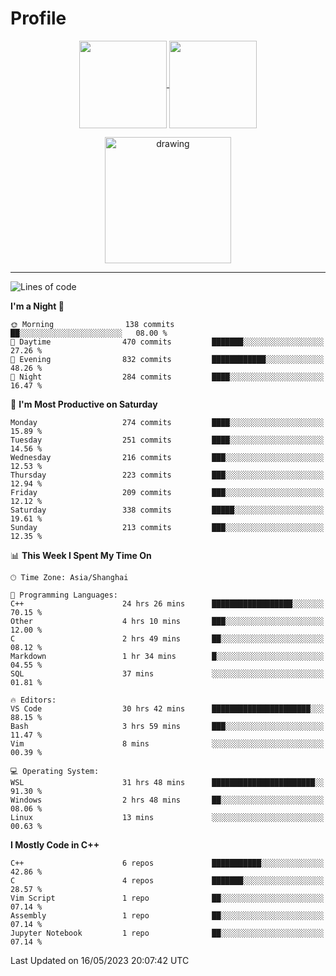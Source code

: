 # Profile

<p align="center">
  <a href="https://github.com/SourVoice">
    <img
      align="center"
      height="140em"
      src="https://github-readme-stats.vercel.app/api?username=SourVoice&show_icons=true&include_all_commits=true&count_private=true&theme=tokyonight"
    />
  </a>
  <a href="https://github.com/SourVoice">
    <img
      align="center"
      height="140em"
      src="https://github-readme-stats.vercel.app/api/top-langs/?username=SourVoice&show_icons=true&include_all_commits=true&count_private=true&layout=compact&theme=tokyonight"
    />
  </a>
</p>

<p align="center">
   <a href="https://github.com/SourVoice">
    <img
      align="center"
      height="202em"
      alt="drawing"
      src="https://activity-graph.herokuapp.com/graph?username=SourVoice&theme=react-dark"
    />
  </a>
</p>

---
<!--START_SECTION:waka-->
![Lines of code](https://img.shields.io/badge/From%20Hello%20World%20I%27ve%20Written-1.6%20million%20lines%20of%20code-blue)

**I'm a Night 🦉** 

```text
🌞 Morning                138 commits         ██░░░░░░░░░░░░░░░░░░░░░░░   08.00 % 
🌆 Daytime                470 commits         ███████░░░░░░░░░░░░░░░░░░   27.26 % 
🌃 Evening                832 commits         ████████████░░░░░░░░░░░░░   48.26 % 
🌙 Night                  284 commits         ████░░░░░░░░░░░░░░░░░░░░░   16.47 % 
```
📅 **I'm Most Productive on Saturday** 

```text
Monday                   274 commits         ████░░░░░░░░░░░░░░░░░░░░░   15.89 % 
Tuesday                  251 commits         ████░░░░░░░░░░░░░░░░░░░░░   14.56 % 
Wednesday                216 commits         ███░░░░░░░░░░░░░░░░░░░░░░   12.53 % 
Thursday                 223 commits         ███░░░░░░░░░░░░░░░░░░░░░░   12.94 % 
Friday                   209 commits         ███░░░░░░░░░░░░░░░░░░░░░░   12.12 % 
Saturday                 338 commits         █████░░░░░░░░░░░░░░░░░░░░   19.61 % 
Sunday                   213 commits         ███░░░░░░░░░░░░░░░░░░░░░░   12.35 % 
```


📊 **This Week I Spent My Time On** 

```text
🕑︎ Time Zone: Asia/Shanghai

💬 Programming Languages: 
C++                      24 hrs 26 mins      ██████████████████░░░░░░░   70.15 % 
Other                    4 hrs 10 mins       ███░░░░░░░░░░░░░░░░░░░░░░   12.00 % 
C                        2 hrs 49 mins       ██░░░░░░░░░░░░░░░░░░░░░░░   08.12 % 
Markdown                 1 hr 34 mins        █░░░░░░░░░░░░░░░░░░░░░░░░   04.55 % 
SQL                      37 mins             ░░░░░░░░░░░░░░░░░░░░░░░░░   01.81 % 

🔥 Editors: 
VS Code                  30 hrs 42 mins      ██████████████████████░░░   88.15 % 
Bash                     3 hrs 59 mins       ███░░░░░░░░░░░░░░░░░░░░░░   11.47 % 
Vim                      8 mins              ░░░░░░░░░░░░░░░░░░░░░░░░░   00.39 % 

💻 Operating System: 
WSL                      31 hrs 48 mins      ███████████████████████░░   91.30 % 
Windows                  2 hrs 48 mins       ██░░░░░░░░░░░░░░░░░░░░░░░   08.06 % 
Linux                    13 mins             ░░░░░░░░░░░░░░░░░░░░░░░░░   00.63 % 
```

**I Mostly Code in C++** 

```text
C++                      6 repos             ███████████░░░░░░░░░░░░░░   42.86 % 
C                        4 repos             ███████░░░░░░░░░░░░░░░░░░   28.57 % 
Vim Script               1 repo              ██░░░░░░░░░░░░░░░░░░░░░░░   07.14 % 
Assembly                 1 repo              ██░░░░░░░░░░░░░░░░░░░░░░░   07.14 % 
Jupyter Notebook         1 repo              ██░░░░░░░░░░░░░░░░░░░░░░░   07.14 % 
```




 Last Updated on 16/05/2023 20:07:42 UTC
<!--END_SECTION:waka-->
